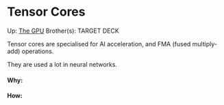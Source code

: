 # Tensor Cores

Up: [The GPU](the_gpu)
Brother(s):
TARGET DECK

Tensor cores are specialised for AI acceleration, and FMA (fused multiply-add) operations.

They are used a lot in neural networks.





































#### Why:
#### How:









